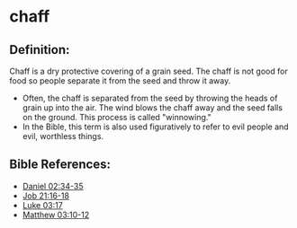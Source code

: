 # chaff #

## Definition: ##

Chaff is a dry protective covering of a grain seed. The chaff is not good for food so people separate it from the seed and throw it away.

* Often, the chaff is separated from the seed by throwing the heads of grain up into the air. The wind blows the chaff away and the seed falls on the ground. This process is called "winnowing."
* In the Bible, this term is also used figuratively to refer to evil people and evil, worthless things.



## Bible References: ##

* [Daniel 02:34-35](en/tn/dan/help/02/34)
* [Job 21:16-18](en/tn/job/help/21/16)
* [Luke 03:17](en/tn/luk/help/03/17)
* [Matthew 03:10-12](en/tn/mat/help/03/10)
